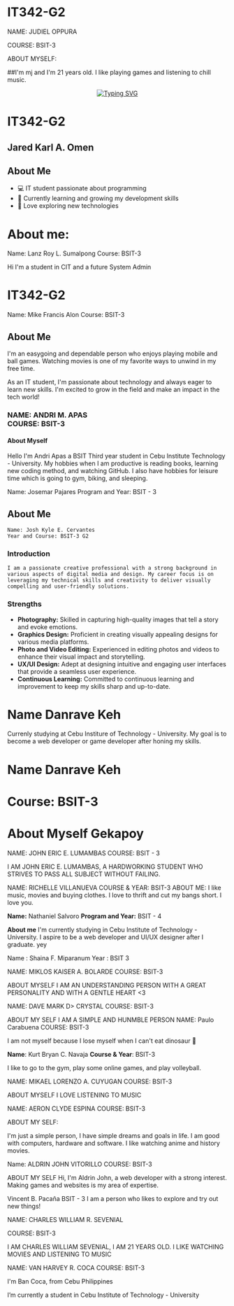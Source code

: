 # IT342-G2

NAME: JUDIEL OPPURA

COURSE: BSIT-3

ABOUT MYSELF:

##I'm mj and I'm 21 years old. I like playing games and listening to chill music.

<div align="center">
  <!-- Animated Greeting -->
  <div style="margin-bottom: 20px;">
    <a href="https://git.io/typing-svg">
      <img src="https://readme-typing-svg.demolab.com?font=JetBrains+Mono&weight=600&size=28&duration=3500&pause=1000&color=00FFF2&center=true&vCenter=true&random=false&width=435&lines=Hi+there%2C+I'm+Karl!+%F0%9F%94%A5;%3C%F0%9F%92%BB+Jared+Karl+Omen%2F%3E;%7B+BSIT+-3+%7D" alt="Typing SVG" />
    </a>
  </div>
</div>

<div>
    <h1>IT342-G2</h1>
</div>

## Jared Karl A. Omen

<!-- About Me Section with Floating Animation -->
<h2>
  About Me
</h2>

- 💻 IT student passionate about programming
- 🌱 Currently learning and growing my development skills
- 🚀 Love exploring new technologies

# About me:
Name: Lanz Roy L. Sumalpong
Course: BSIT-3

Hi I'm a student in CIT and a future System Admin


# IT342-G2


Name: Mike Francis Alon
Course: BSIT-3
 
## About Me
 
I'm an easygoing and dependable person who enjoys playing mobile and ball games. Watching movies is one of my favorite ways to unwind in my free time.
 
As an IT student, I'm passionate about technology and always eager to learn new skills. I'm excited to grow in the field and make an impact in the tech world!



<h3>NAME: ANDRI M. APAS<br>
COURSE: BSIT-3<br></h3>

<h4>About Myself</h4>
<p>Hello I'm Andri Apas a BSIT Third year student in Cebu Institute Technology - University.
My hobbies when I am productive is reading books, learning new coding method, and 
watching GitHub. I also have hobbies for leisure time which is going to gym, biking, and 
sleeping.</p>


Name: Josemar Pajares
Program and Year: BSIT - 3
## About Me

    Name: Josh Kyle E. Cervantes
    Year and Course: BSIT-3 G2

### Introduction

    I am a passionate creative professional with a strong background in various aspects of digital media and design. My career focus is on leveraging my technical skills and creativity to deliver visually compelling and user-friendly solutions.

### Strengths

- **Photography:** Skilled in capturing high-quality images that tell a story and evoke emotions.
- **Graphics Design:** Proficient in creating visually appealing designs for various media platforms.
- **Photo and Video Editing:** Experienced in editing photos and videos to enhance their visual impact and storytelling.
- **UX/UI Design:** Adept at designing intuitive and engaging user interfaces that provide a seamless user experience.
- **Continuous Learning:** Committed to continuous learning and improvement to keep my skills sharp and up-to-date.

# Name Danrave Keh

Currenly studying at Cebu Institure of Technology - University. 
My goal is to become a web developer or game developer after honing my skills.

# Name Danrave Keh
# Course: BSIT-3
# About Myself Gekapoy 


NAME: JOHN ERIC E. LUMAMBAS
COURSE: BSIT - 3

I AM JOHN ERIC E. LUMAMBAS, A HARDWORKING STUDENT WHO STRIVES TO PASS ALL SUBJECT WITHOUT FAILING.


NAME: RICHELLE VILLANUEVA
COURSE & YEAR: BSIT-3
ABOUT ME: I like music, movies and buying clothes. I love to thrift and cut my bangs short. I love you. 



**Name:** Nathaniel Salvoro
**Program and Year:** BSIT - 4

**About me**
I'm currently studying in Cebu Institute of Technology - University.
I aspire to be a web developer and UI/UX designer after I graduate.
yey

Name : Shaina F. Miparanum
Year : BSIT 3



NAME: MIKLOS KAISER A. BOLARDE
COURSE: BSIT-3

ABOUT MYSELF
I AM AN UNDERSTANDING PERSON WITH A GREAT PERSONALITY AND WITH A GENTLE HEART <3



NAME: DAVE MARK D> CRYSTAL
COURSE: BSIT-3

ABOUT MY SELF
I AM A SIMPLE AND HUNMBLE PERSON
NAME: Paulo Carabuena
COURSE: BSIT-3

I am not myself because I lose myself when I can't eat dinosaur 🦖


**Name**: Kurt Bryan C. Navaja
**Course & Year**: BSIT-3

I like to go to the gym, play some online games, and play volleyball.

NAME: MIKAEL LORENZO A. CUYUGAN
COURSE: BSIT-3

ABOUT MYSELF
I LOVE LISTENING TO MUSIC 


NAME: AERON CLYDE ESPINA
COURSE: BSIT-3

ABOUT MY SELF:

I'm just a simple person, I have simple dreams and goals in life.
I am good with computers, hardware and software. I like watching anime and history movies.

Name: ALDRIN JOHN VITORILLO
COURSE: BSIT-3

ABOUT MY SELF
Hi, I'm Aldrin John, a web developer with a strong interest. Making games and websites is my area of expertise. 

Vincent B. Pacaña
BSIT - 3
I am a person who likes to explore and try out new things!

NAME: CHARLES WILLIAM R. SEVENIAL

COURSE: BSIT-3

I AM CHARLES WILLIAM SEVENIAL, I AM 21 YEARS OLD. I LIKE WATCHING MOVIES AND LISTENING TO MUSIC


NAME: VAN HARVEY R. COCA
COURSE: BSIT-3

I'm Ban Coca, from Cebu Philippines

I’m currently a student in Cebu Institute of Technology - University

